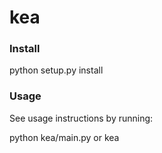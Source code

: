 kea
===

### Install
  python setup.py install


### Usage
   See usage instructions by running:

   python kea/main.py or
   kea
